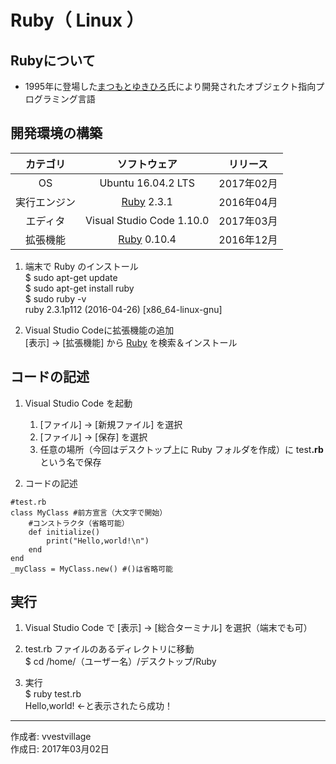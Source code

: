 # Ruby（ Linux ）

## Rubyについて

* 1995年に登場した[まつもとゆきひろ](http://bit.ly/2a8pfxb)氏により開発されたオブジェクト指向プログラミング言語

## 開発環境の構築

|カテゴリ|ソフトウェア|リリース|
|:--:|:--:|:--:|
|OS|Ubuntu 16.04.2 LTS|2017年02月|
|実行エンジン|[Ruby](https://www.ruby-lang.org/ja/) 2.3.1|2016年04月|
|エディタ|Visual Studio Code 1.10.0|2017年03月|
|拡張機能|[Ruby](https://marketplace.visualstudio.com/items?itemName=rebornix.Ruby) 0.10.4|2016年12月|

1. 端末で Ruby のインストール  
    $ sudo apt-get update  
    $ sudo apt-get install ruby  
    $ sudo ruby -v  
    ruby 2.3.1p112 (2016-04-26) [x86_64-linux-gnu]

1. Visual Studio Codeに拡張機能の追加  
    [表示] → [拡張機能] から [Ruby](https://marketplace.visualstudio.com/items?itemName=rebornix.Ruby) を検索＆インストール

## コードの記述

1. Visual Studio Code を起動
    1. [ファイル] → [新規ファイル] を選択
    1. [ファイル] → [保存] を選択
    1. 任意の場所（今回はデスクトップ上に Ruby フォルダを作成）に test<b>.rb</b> という名で保存  

1. コードの記述
```
#test.rb
class MyClass #前方宣言（大文字で開始）
    #コンストラクタ（省略可能）
    def initialize()
        print("Hello,world!\n")
    end
end
_myClass = MyClass.new() #()は省略可能
```

## 実行

1. Visual Studio Code で [表示] → [総合ターミナル] を選択（端末でも可）

1. test.rb ファイルのあるディレクトリに移動  
$ cd /home/（ユーザー名）/デスクトップ/Ruby

1. 実行  
$ ruby test.rb  
Hello,world! ←と表示されたら成功！  

***
作成者: vvestvillage  
作成日: 2017年03月02日